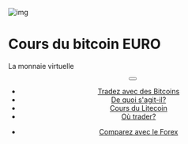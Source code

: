 <div class="jumbotron" markdown="1">

![img]({{img-url}}bitcoin.png)

# Cours du bitcoin EURO

La monnaie virtuelle


</div>
<header class="navbar navbar-static-top navbar-inverse navbar-sticky" id="top" role="banner">
  <div class="container">
    <div class="navbar-header">
      <button class="navbar-toggle collapsed" type="button" data-toggle="collapse" data-target=".navbar-collapse">
        <span class="icon-bar"></span>
        <span class="icon-bar"></span>
        <span class="icon-bar"></span>
      </button>
    </div>
    <nav class="navbar-collapse collapse" role="navigation" style="height: 1px;" id="scrollpsy">
      <ul class="nav navbar-nav">
        <li class="active">
          <a href="#top">Tradez avec des Bitcoins</a>
        </li>
        <li>
          <a href="#section-1">De quoi s'agit-il?</a>
        </li>
        <li>
          <a href="#section-2">Cours du Litecoin</a>
        </li>
        <li>
          <a href="#section-3">Où trader?</a>
        </li>
      </ul>
      <ul class="nav navbar-nav navbar-right">
        <li>
          <a href="{{url}}">Comparez avec le  <i class="fa fa-bar-chart-o"></i> Forex</a>
        </li>
      </ul>
    </nav>
  </div>
</header>